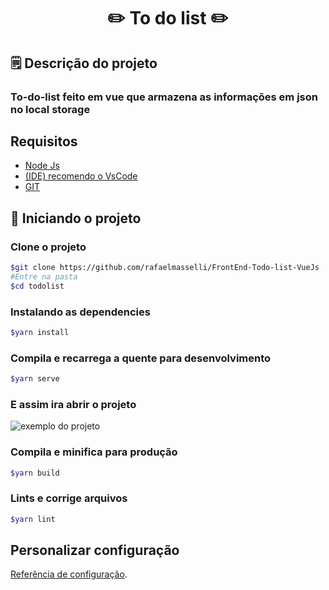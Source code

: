 <h1 align="center">✏️ To do list ✏️</h1>

## 🗒️ Descrição do projeto

### To-do-list feito em vue que armazena as informações em json no local storage

## Requisitos

- [Node Js](https://nodejs.org/en/)
- [(IDE) recomendo o VsCode](https://code.visualstudio.com/)
- [GIT](https://git-scm.com/)

## 🚀 Iniciando o projeto

### Clone o projeto

```bash
$git clone https://github.com/rafaelmasselli/FrontEnd-Todo-list-VueJs
#Entre na pasta
$cd todolist
```

### Instalando as dependencies

```bash
$yarn install
```

### Compila e recarrega a quente para desenvolvimento

```bash
$yarn serve
```

### E assim ira abrir o projeto

![exemplo do projeto](/.github/exemple.gif)

### Compila e minifica para produção

```bash
$yarn build
```

### Lints e corrige arquivos

```bash
$yarn lint
```

## Personalizar configuração

[Referência de configuração](https://cli.vuejs.org/config/).
